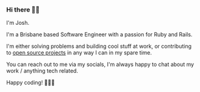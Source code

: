 ### Hi there 👋🏽

I'm Josh.

I'm a Brisbane based Software Engineer with a passion for Ruby and Rails.

I'm either solving problems and building cool stuff at work, or contributing to [open source projects](https://github.com/users/joshuay03/projects/1/views/1) in any way I can in my spare time.

You can reach out to me via my socials, I'm always happy to chat about my work / anything tech related.

Happy coding! 👨🏽‍💻
